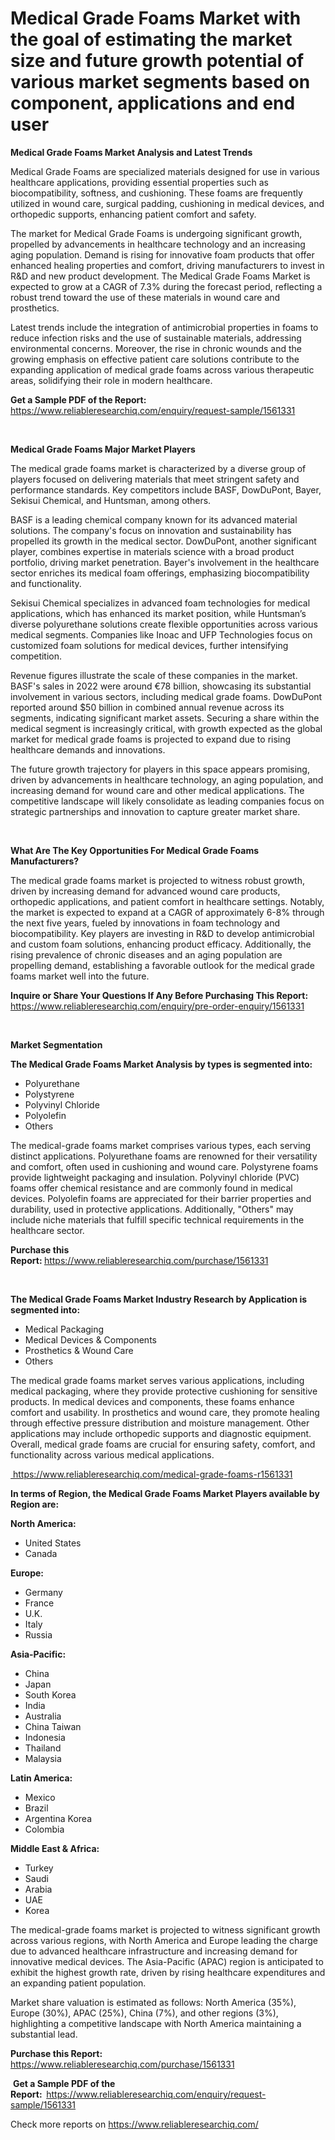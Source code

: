 <p><h1>Medical Grade Foams Market with the goal of estimating the market size and future growth potential of various market segments based on component, applications and end user</h1></p><p><strong>Medical Grade Foams Market Analysis and Latest Trends</strong></p>
<p><p>Medical Grade Foams are specialized materials designed for use in various healthcare applications, providing essential properties such as biocompatibility, softness, and cushioning. These foams are frequently utilized in wound care, surgical padding, cushioning in medical devices, and orthopedic supports, enhancing patient comfort and safety.</p><p>The market for Medical Grade Foams is undergoing significant growth, propelled by advancements in healthcare technology and an increasing aging population. Demand is rising for innovative foam products that offer enhanced healing properties and comfort, driving manufacturers to invest in R&D and new product development. The Medical Grade Foams Market is expected to grow at a CAGR of 7.3% during the forecast period, reflecting a robust trend toward the use of these materials in wound care and prosthetics.</p><p>Latest trends include the integration of antimicrobial properties in foams to reduce infection risks and the use of sustainable materials, addressing environmental concerns. Moreover, the rise in chronic wounds and the growing emphasis on effective patient care solutions contribute to the expanding application of medical grade foams across various therapeutic areas, solidifying their role in modern healthcare.</p></p>
<p><strong>Get a Sample PDF of the Report:&nbsp;</strong> <a href="https://www.reliableresearchiq.com/enquiry/request-sample/1561331?utm_campaign=3262&utm_medium=2&utm_source=Github&utm_content=ia&utm_term=02042025&utm_id=medical-grade-foams">https://www.reliableresearchiq.com/enquiry/request-sample/1561331</a></p>
<p>&nbsp;</p>
<p><strong>Medical Grade Foams Major Market Players</strong></p>
<p><p>The medical grade foams market is characterized by a diverse group of players focused on delivering materials that meet stringent safety and performance standards. Key competitors include BASF, DowDuPont, Bayer, Sekisui Chemical, and Huntsman, among others. </p><p>BASF is a leading chemical company known for its advanced material solutions. The company's focus on innovation and sustainability has propelled its growth in the medical sector. DowDuPont, another significant player, combines expertise in materials science with a broad product portfolio, driving market penetration. Bayer's involvement in the healthcare sector enriches its medical foam offerings, emphasizing biocompatibility and functionality.</p><p>Sekisui Chemical specializes in advanced foam technologies for medical applications, which has enhanced its market position, while Huntsman’s diverse polyurethane solutions create flexible opportunities across various medical segments. Companies like Inoac and UFP Technologies focus on customized foam solutions for medical devices, further intensifying competition.</p><p>Revenue figures illustrate the scale of these companies in the market. BASF's sales in 2022 were around €78 billion, showcasing its substantial involvement in various sectors, including medical grade foams. DowDuPont reported around $50 billion in combined annual revenue across its segments, indicating significant market assets. Securing a share within the medical segment is increasingly critical, with growth expected as the global market for medical grade foams is projected to expand due to rising healthcare demands and innovations.</p><p>The future growth trajectory for players in this space appears promising, driven by advancements in healthcare technology, an aging population, and increasing demand for wound care and other medical applications. The competitive landscape will likely consolidate as leading companies focus on strategic partnerships and innovation to capture greater market share.</p></p>
<p>&nbsp;</p>
<p><strong>What Are The Key Opportunities For Medical Grade Foams Manufacturers?</strong></p>
<p><p>The medical grade foams market is projected to witness robust growth, driven by increasing demand for advanced wound care products, orthopedic applications, and patient comfort in healthcare settings. Notably, the market is expected to expand at a CAGR of approximately 6-8% through the next five years, fueled by innovations in foam technology and biocompatibility. Key players are investing in R&D to develop antimicrobial and custom foam solutions, enhancing product efficacy. Additionally, the rising prevalence of chronic diseases and an aging population are propelling demand, establishing a favorable outlook for the medical grade foams market well into the future.</p></p>
<p><strong>Inquire or Share Your Questions If Any Before Purchasing This Report:</strong> <a href="https://www.reliableresearchiq.com/enquiry/pre-order-enquiry/1561331?utm_campaign=3262&utm_medium=2&utm_source=Github&utm_content=ia&utm_term=02042025&utm_id=medical-grade-foams">https://www.reliableresearchiq.com/enquiry/pre-order-enquiry/1561331</a></p>
<p>&nbsp;</p>
<p><strong>Market Segmentation</strong></p>
<p><strong>The Medical Grade Foams Market Analysis by types is segmented into:</strong></p>
<p><ul><li>Polyurethane</li><li>Polystyrene</li><li>Polyvinyl Chloride</li><li>Polyolefin</li><li>Others</li></ul></p>
<p><p>The medical-grade foams market comprises various types, each serving distinct applications. Polyurethane foams are renowned for their versatility and comfort, often used in cushioning and wound care. Polystyrene foams provide lightweight packaging and insulation. Polyvinyl chloride (PVC) foams offer chemical resistance and are commonly found in medical devices. Polyolefin foams are appreciated for their barrier properties and durability, used in protective applications. Additionally, "Others" may include niche materials that fulfill specific technical requirements in the healthcare sector.</p></p>
<p><strong>Purchase this Report:&nbsp;</strong><a href="https://www.reliableresearchiq.com/purchase/1561331?utm_campaign=3262&utm_medium=2&utm_source=Github&utm_content=ia&utm_term=02042025&utm_id=medical-grade-foams">https://www.reliableresearchiq.com/purchase/1561331</a></p>
<p>&nbsp;</p>
<p><strong>The Medical Grade Foams Market Industry Research by Application is segmented into:</strong></p>
<p><ul><li>Medical Packaging</li><li>Medical Devices & Components</li><li>Prosthetics & Wound Care</li><li>Others</li></ul></p>
<p><p>The medical grade foams market serves various applications, including medical packaging, where they provide protective cushioning for sensitive products. In medical devices and components, these foams enhance comfort and usability. In prosthetics and wound care, they promote healing through effective pressure distribution and moisture management. Other applications may include orthopedic supports and diagnostic equipment. Overall, medical grade foams are crucial for ensuring safety, comfort, and functionality across various medical applications.</p></p>
<p><a href="https://www.reliableresearchiq.com/medical-grade-foams-r1561331?utm_campaign=3262&utm_medium=2&utm_source=Github&utm_content=ia&utm_term=02042025&utm_id=medical-grade-foams">&nbsp;https://www.reliableresearchiq.com/medical-grade-foams-r1561331</a></p>
<p><strong>In terms of Region, the Medical Grade Foams Market Players available by Region are:</strong></p>
<p>
    <p> <strong> North America: </strong>
        <ul>
            <li>United States</li>
            <li>Canada</li>
        </ul>
        </p> 
    <p> <strong> Europe: </strong>
        <ul>
            <li>Germany</li>
            <li>France</li>
            <li>U.K.</li>
            <li>Italy</li>
            <li>Russia</li>
        </ul>
        </p> 
    <p> <strong> Asia-Pacific: </strong>
        <ul>
            <li>China</li>
            <li>Japan</li>
            <li>South Korea</li>
            <li>India</li>
            <li>Australia</li>
            <li>China Taiwan</li>
            <li>Indonesia</li>
            <li>Thailand</li>
            <li>Malaysia</li>
        </ul>
        </p> 
    <p> <strong> Latin America: </strong>
        <ul>
            <li>Mexico</li>
            <li>Brazil</li>
            <li>Argentina Korea</li>
            <li>Colombia</li>
        </ul>
        </p> 
    <p> <strong> Middle East & Africa: </strong>
        <ul>
            <li>Turkey</li>
            <li>Saudi</li>
            <li>Arabia</li>
            <li>UAE</li>
            <li>Korea</li>
        </ul>
    </p>
    </p>
<p><p>The medical-grade foams market is projected to witness significant growth across various regions, with North America and Europe leading the charge due to advanced healthcare infrastructure and increasing demand for innovative medical devices. The Asia-Pacific (APAC) region is anticipated to exhibit the highest growth rate, driven by rising healthcare expenditures and an expanding patient population. </p><p>Market share valuation is estimated as follows: North America (35%), Europe (30%), APAC (25%), China (7%), and other regions (3%), highlighting a competitive landscape with North America maintaining a substantial lead.</p></p>
<p><strong>Purchase this Report: </strong><a href="https://www.reliableresearchiq.com/purchase/1561331?utm_campaign=3262&utm_medium=2&utm_source=Github&utm_content=ia&utm_term=02042025&utm_id=medical-grade-foams">https://www.reliableresearchiq.com/purchase/1561331</a></p>
<p>&nbsp;<strong>Get a Sample PDF of the Report:&nbsp;&nbsp;</strong><a href="https://www.reliableresearchiq.com/enquiry/request-sample/1561331?utm_campaign=3262&utm_medium=2&utm_source=Github&utm_content=ia&utm_term=02042025&utm_id=medical-grade-foams">https://www.reliableresearchiq.com/enquiry/request-sample/1561331</a></p>
<p><strong></strong></p>
<p>Check more reports on <a href="https://www.reliableresearchiq.com/?utm_campaign=3262&utm_medium=2&utm_source=Github&utm_content=ia&utm_term=02042025&utm_id=medical-grade-foams">https://www.reliableresearchiq.com/</a></p>